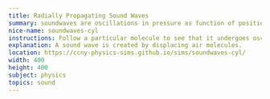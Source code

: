 ```yaml
---
title: Radially Propagating Sound Waves
summary: soundwaves are oscillations in pressure as function of position and time.
nice-name: soundwaves-cyl
instructions: Follow a particular molecule to see that it undergoes oscillatory motion, not linear translation.
explanation: A sound wave is created by displacing air molecules.
location: https://ccny-physics-sims.github.io/sims/soundwaves-cyl/
width: 400
height: 400
subject: physics
topics: sound
---
```


